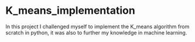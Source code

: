# K_means_implementation

In this project I challenged myself to implement the K_means algorithm from scratch in python, it was also to further my knowledge in machine learning.
